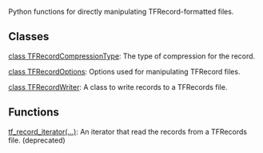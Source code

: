 
Python functions for directly manipulating TFRecord-formatted files.
## Classes
[class TFRecordCompressionType](https://www.tensorflow.org/api_docs/python/tf/compat/v1/io/TFRecordCompressionType): The type of compression for the record.

[class TFRecordOptions](https://www.tensorflow.org/api_docs/python/tf/io/TFRecordOptions): Options used for manipulating TFRecord files.

[class TFRecordWriter](https://www.tensorflow.org/api_docs/python/tf/io/TFRecordWriter): A class to write records to a TFRecords file.

## Functions
[tf_record_iterator(...)](https://www.tensorflow.org/api_docs/python/tf/compat/v1/io/tf_record_iterator): An iterator that read the records from a TFRecords file. (deprecated)

